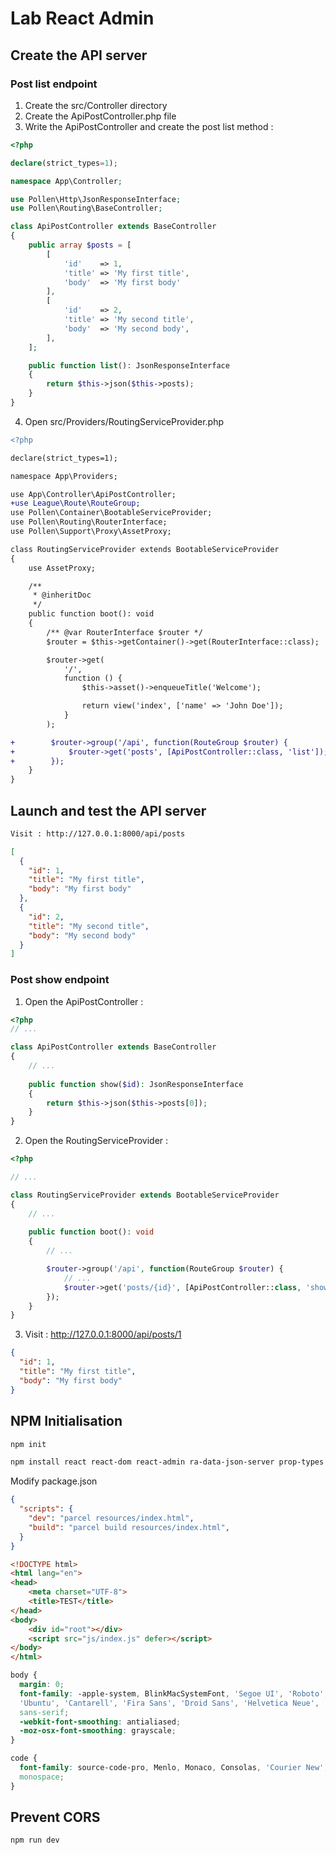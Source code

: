 # Lab React Admin

## Create the API server

### Post list endpoint

1. Create the  src/Controller directory
2. Create the ApiPostController.php file
3. Write the ApiPostController and create the post list method :

```php
<?php

declare(strict_types=1);

namespace App\Controller;

use Pollen\Http\JsonResponseInterface;
use Pollen\Routing\BaseController;

class ApiPostController extends BaseController
{
    public array $posts = [
        [
            'id'    => 1,
            'title' => 'My first title',
            'body'  => 'My first body'
        ],
        [
            'id'    => 2,
            'title' => 'My second title',
            'body'  => 'My second body',
        ],
    ];

    public function list(): JsonResponseInterface
    {
        return $this->json($this->posts);
    }
}
```

4. Open src/Providers/RoutingServiceProvider.php

```diff
<?php

declare(strict_types=1);

namespace App\Providers;

use App\Controller\ApiPostController;
+use League\Route\RouteGroup;
use Pollen\Container\BootableServiceProvider;
use Pollen\Routing\RouterInterface;
use Pollen\Support\Proxy\AssetProxy;

class RoutingServiceProvider extends BootableServiceProvider
{
    use AssetProxy;

    /**
     * @inheritDoc
     */
    public function boot(): void
    {
        /** @var RouterInterface $router */
        $router = $this->getContainer()->get(RouterInterface::class);

        $router->get(
            '/',
            function () {
                $this->asset()->enqueueTitle('Welcome');

                return view('index', ['name' => 'John Doe']);
            }
        );

+        $router->group('/api', function(RouteGroup $router) {
+            $router->get('posts', [ApiPostController::class, 'list']);
+        });
    }
}
```

## Launch and test the API server

```bash
Visit : http://127.0.0.1:8000/api/posts
```

```json
[
  {
    "id": 1,
    "title": "My first title",
    "body": "My first body"
  },
  {
    "id": 2,
    "title": "My second title",
    "body": "My second body"
  }
]
```

### Post show endpoint

1. Open the ApiPostController :

```php
<?php
// ...

class ApiPostController extends BaseController
{
    // ...
    
    public function show($id): JsonResponseInterface
    {
        return $this->json($this->posts[0]);
    }
}
```

2. Open the RoutingServiceProvider :

```php
<?php

// ...

class RoutingServiceProvider extends BootableServiceProvider
{
    // ...
    
    public function boot(): void
    {
        // ...

        $router->group('/api', function(RouteGroup $router) {
            // ...
            $router->get('posts/{id}', [ApiPostController::class, 'show']);
        });
    }
}
```

3. Visit : http://127.0.0.1:8000/api/posts/1

```json
{
  "id": 1,
  "title": "My first title",
  "body": "My first body"
}
```

## NPM Initialisation

```bash
npm init
```

```bash
npm install react react-dom react-admin ra-data-json-server prop-types parcel-bundler
```

Modify package.json

```json
{
  "scripts": {
    "dev": "parcel resources/index.html",
    "build": "parcel build resources/index.html",
  }
}
```

```html
<!DOCTYPE html>
<html lang="en">
<head>
    <meta charset="UTF-8">
    <title>TEST</title>
</head>
<body>
    <div id="root"></div>
    <script src="js/index.js" defer></script>
</body>
</html>
```

```scss
body {
  margin: 0;
  font-family: -apple-system, BlinkMacSystemFont, 'Segoe UI', 'Roboto', 'Oxygen',
  'Ubuntu', 'Cantarell', 'Fira Sans', 'Droid Sans', 'Helvetica Neue',
  sans-serif;
  -webkit-font-smoothing: antialiased;
  -moz-osx-font-smoothing: grayscale;
}

code {
  font-family: source-code-pro, Menlo, Monaco, Consolas, 'Courier New',
  monospace;
}
```

## Prevent CORS




```bash
npm run dev
```